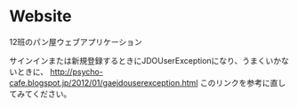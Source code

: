 # Website
12班のパン屋ウェブアプリケーション

サインインまたは新規登録するときにJDOUserExceptionになり、うまくいかないときに、
http://psycho-cafe.blogspot.jp/2012/01/gaejdouserexception.html
このリンクを参考に直してみてください。
